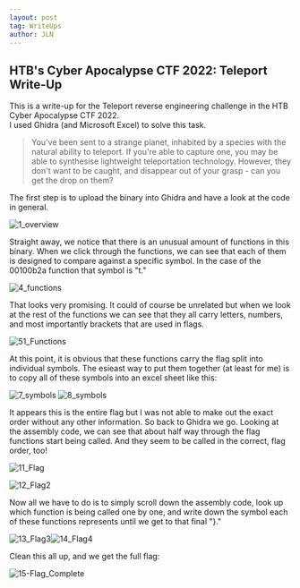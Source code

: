 ```yaml
---
layout: post
tag: WriteUps
author: JLN
---
```

## HTB's Cyber Apocalypse CTF 2022: Teleport Write-Up
This is a write-up for the Teleport reverse engineering challenge in the HTB Cyber Apocalypse CTF 2022.  
I used Ghidra (and Microsoft Excel) to solve this task.

>You've been sent to a strange planet, inhabited by a species with the natural ability to teleport. If you're able to capture one, you may be able to synthesise lightweight teleportation technology. However, they don't want to be caught, and disappear out of your grasp - can you get the drop on them?

The first step is to upload the binary into Ghidra and have a look at the code in general.

![1_overview](https://user-images.githubusercontent.com/101567957/170101271-dab92b87-ead3-404c-8ad5-03a7679ce100.png)

Straight away, we notice that there is an unusual amount of functions in this binary.
When we click through the functions, we can see that each of them is designed to compare against a specific symbol. In the case of the 00100b2a function that symbol is "t."

![4_functions](https://user-images.githubusercontent.com/101567957/170102073-1d47ccdd-feff-484c-ba82-10b330bc7a8d.png)

That looks very promising. It could of course be unrelated but when we look at the rest of the functions we can see that they all carry letters, numbers, and most importantly brackets that are used in flags. 

![51_Functions](https://user-images.githubusercontent.com/101567957/170102676-08defe32-4e0a-437e-9684-bd2068da9abd.png)

At this point, it is obvious that these functions carry the flag split into individual symbols. The esieast way to put them together (at least for me) is to copy all of these symbols into an excel sheet like this:

![7_symbols](https://user-images.githubusercontent.com/101567957/170103077-bbbed312-f59f-48a8-a17d-4b065007efbe.png)
![8_symbols](https://user-images.githubusercontent.com/101567957/170103087-91fe17f8-cb0d-48e8-b7ef-c4894af95987.png)

It appears this is the entire flag but I was not able to make out the exact order without any other information. So back to Ghidra we go.
Looking at the assembly code, we can see that about half way through the flag functions start being called. And they seem to be called in the correct, flag order, too!

![11_Flag](https://user-images.githubusercontent.com/101567957/170105243-69e90b1b-776f-48ff-a1d7-6698006b273e.png)

![12_Flag2](https://user-images.githubusercontent.com/101567957/170105261-76fc7ab3-881b-430d-a872-0f826a12719d.png)

Now all we have to do is to simply scroll down the assembly code, look up which function is being called one by one, and write down the symbol each of these functions represents until we get to that final "}." 

![13_Flag3](https://user-images.githubusercontent.com/101567957/170105836-8606c413-9dac-47c5-8b12-8a6d7d86ec22.png)![14_Flag4](https://user-images.githubusercontent.com/101567957/170105846-1784a790-4cb4-4457-a643-75fe68273dbe.png)

Clean this all up, and we get the full flag:

![15-Flag_Complete](https://user-images.githubusercontent.com/101567957/170106166-d5b448e8-8704-4466-8d12-6486e87489fb.png)



